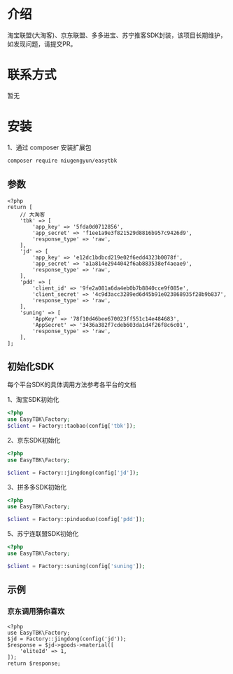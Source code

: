 # 介绍
淘宝联盟(大淘客)、京东联盟、多多进宝、苏宁推客SDK封装，该项目长期维护，如发现问题，请提交PR。

# 联系方式
暂无

# 安装
1、通过 composer 安装扩展包

```bash
composer require niugengyun/easytbk
```

## 参数
```
<?php
return [
    // 大淘客
    'tbk' => [
        'app_key' => '5fda0d0712856',
        'app_secret' => 'f1ee1a9e3f821529d8816b957c9426d9',
        'response_type' => 'raw',
    ],
    'jd' => [
        'app_key' => 'e12dc1bdbcd219e02f6edd4323b0078f',
        'app_secret' => 'a1a814e2944042f6ab883538ef4aeae9',
        'response_type' => 'raw',
    ],
    'pdd' => [
        'client_id' => '9fe2a081a6da4eb0b7b8840cce9f085e',
        'client_secret' => '4c9d3acc3289ed6d45b91e023868935f28b9b837',
        'response_type' => 'raw',
    ],
    'suning' => [
        'AppKey' => '78f10d46bee670023ff551c14e484683',
        'AppSecret' => '3436a382f7cdeb603da1d4f26f8c6c01',
        'response_type' => 'raw',
    ],
];
```


## 初始化SDK
每个平台SDK的具体调用方法参考各平台的文档

1、淘宝SDK初始化

```php
<?php
use EasyTBK\Factory;
$client = Factory::taobao(config['tbk']);
```

2、京东SDK初始化
```php
<?php
use EasyTBK\Factory;

$client = Factory::jingdong(config['jd']);
```

3、拼多多SDK初始化
```php
<?php
use EasyTBK\Factory;

$client = Factory::pinduoduo(config['pdd']);
```

5、苏宁连联盟SDK初始化
```php
<?php
use EasyTBK\Factory;

$client = Factory::suning(config['suning']);
```

## 示例
### 京东调用猜你喜欢
```
<?php
use EasyTBK\Factory;
$jd = Factory::jingdong(config('jd'));
$response = $jd->goods->material([
    'eliteId' => 1,
]);
return $response;
```